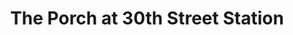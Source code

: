 ---
title: "The Porch at 30th Street Station"
url: /philadelphia/the-porch-at-30th-street-station/
shop: Hofladen
---